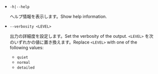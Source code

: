 * `-h|--help`

  <span data-ttu-id="84e1d-101">ヘルプ情報を表示します。</span><span class="sxs-lookup"><span data-stu-id="84e1d-101">Show help information.</span></span>

* `--verbosity <LEVEL>`

  <span data-ttu-id="84e1d-102">出力の詳細度を設定します。</span><span class="sxs-lookup"><span data-stu-id="84e1d-102">Set the verbosity of the output.</span></span> <span data-ttu-id="84e1d-103">`<LEVEL>` を次のいずれかの値に置き換えます。</span><span class="sxs-lookup"><span data-stu-id="84e1d-103">Replace `<LEVEL>` with one of the following values:</span></span>
  
  * `quiet`
  * `normal`
  * `detailed`